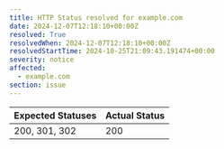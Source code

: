 ```yaml
---
title: HTTP Status resolved for example.com
date: 2024-12-07T12:18:10+00:00Z
resolved: True
resolvedWhen: 2024-12-07T12:18:10+00:00Z
resolvedStartTime: 2024-10-25T21:09:43.191474+00:00
severity: notice
affected:
  - example.com
section: issue
---
```


| Expected Statuses | Actual Status  |
|-------------------|----------------|
| 200, 301, 302 | 200 |
